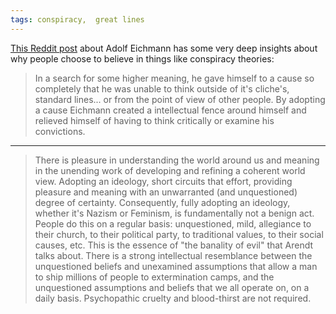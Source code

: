 ```yaml
---
tags: conspiracy,  great lines
---
```


[This Reddit post](https://www.reddit.com/r/worldnews/comments/4oiz4f/exauschwitz_guard_reinhold_hanning_94_sentenced/d4dkbu2) about Adolf Eichmann has some very deep insights about why people choose to believe in things like conspiracy theories:

> In a search for some higher meaning, he gave himself to a cause so completely that he was unable to think outside of it's cliche's, standard lines... or from the point of view of other people. By adopting a cause Eichmann created a intellectual fence around himself and relieved himself of having to think critically or examine his convictions.

***

> There is pleasure in understanding the world around us and meaning in the unending work of developing and refining a coherent world view. Adopting an ideology, short circuits that effort, providing pleasure and meaning with an unwarranted (and unquestioned) degree of certainty. Consequently, fully adopting an ideology, whether it's Nazism or Feminism, is fundamentally not a benign act. People do this on a regular basis: unquestioned, mild, allegiance to their church, to their political party, to traditional values, to their social causes, etc. This is the essence of "the banality of evil" that Arendt talks about. There is a strong intellectual resemblance between the unquestioned beliefs and unexamined assumptions that allow a man to ship millions of people to extermination camps, and the unquestioned assumptions and beliefs that we all operate on, on a daily basis. Psychopathic cruelty and blood-thirst are not required.